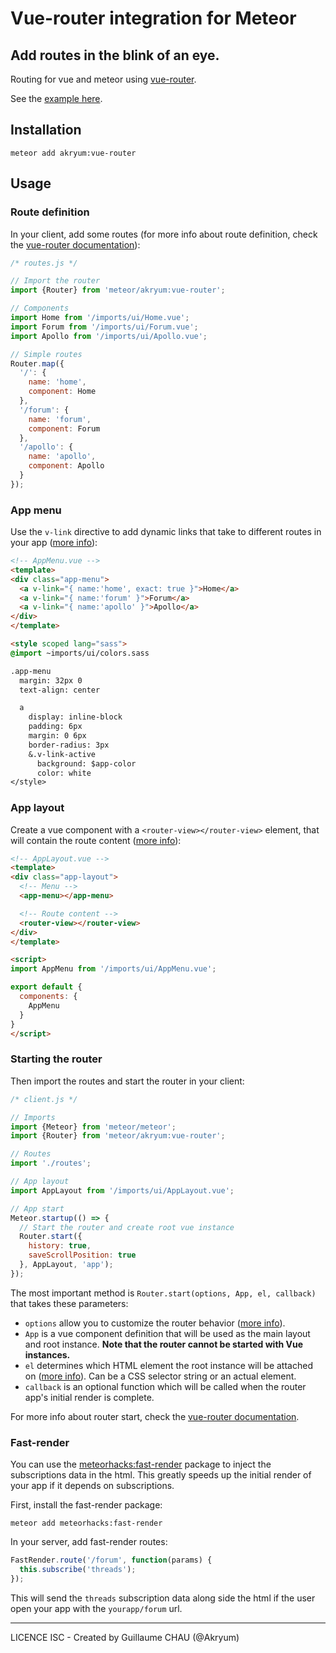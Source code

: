 # Vue-router integration for Meteor

## Add routes in the blink of an eye.
Routing for vue and meteor using [vue-router](https://github.com/vuejs/vue-router).

See the [example here](https://github.com/Akryum/meteor-vue-example-routing).

## Installation


    meteor add akryum:vue-router

## Usage

### Route definition

In your client, add some routes (for more info about route definition, check the [vue-router documentation](http://router.vuejs.org/en/nested.html)):

```javascript
/* routes.js */

// Import the router
import {Router} from 'meteor/akryum:vue-router';

// Components
import Home from '/imports/ui/Home.vue';
import Forum from '/imports/ui/Forum.vue';
import Apollo from '/imports/ui/Apollo.vue';

// Simple routes
Router.map({
  '/': {
    name: 'home',
    component: Home
  },
  '/forum': {
    name: 'forum',
    component: Forum
  },
  '/apollo': {
    name: 'apollo',
    component: Apollo
  }
});
```

### App menu

Use the `v-link` directive to add dynamic links that take to different routes in your app ([more info](http://router.vuejs.org/en/link.html)):

```html
<!-- AppMenu.vue -->
<template>
<div class="app-menu">
  <a v-link="{ name:'home', exact: true }">Home</a>
  <a v-link="{ name:'forum' }">Forum</a>
  <a v-link="{ name:'apollo' }">Apollo</a>
</div>
</template>

<style scoped lang="sass">
@import ~imports/ui/colors.sass

.app-menu
  margin: 32px 0
  text-align: center

  a
    display: inline-block
    padding: 6px
    margin: 0 6px
    border-radius: 3px
    &.v-link-active
      background: $app-color
      color: white
</style>
```

### App layout

Create a vue component with a `<router-view></router-view>` element, that will contain the route content ([more info](http://router.vuejs.org/en/view.html)):

```html
<!-- AppLayout.vue -->
<template>
<div class="app-layout">
  <!-- Menu -->
  <app-menu></app-menu>

  <!-- Route content -->
  <router-view></router-view>
</div>
</template>

<script>
import AppMenu from '/imports/ui/AppMenu.vue';

export default {
  components: {
    AppMenu
  }
}
</script>
```

### Starting the router

Then import the routes and start the router in your client:

```javascript
/* client.js */

// Imports
import {Meteor} from 'meteor/meteor';
import {Router} from 'meteor/akryum:vue-router';

// Routes
import './routes';

// App layout
import AppLayout from '/imports/ui/AppLayout.vue';

// App start
Meteor.startup(() => {
  // Start the router and create root vue instance
  Router.start({
    history: true,
    saveScrollPosition: true
  }, AppLayout, 'app');
});
```

The most important method is `Router.start(options, App, el, callback)` that takes these parameters:

 - `options` allow you to customize the router behavior ([more info](http://router.vuejs.org/en/options.html)).
 - `App` is a vue component definition that will be used as the main layout and root instance. **Note that the router cannot be started with Vue instances.**
 - `el` determines which HTML element the root instance will be attached on ([more info](https://vuejs.org/api/#el)). Can be a CSS selector string or an actual element.
 - `callback` is an optional function which will be called when the router app's initial render is complete.

For more info about router start, check the [vue-router documentation](http://router.vuejs.org/en/api/start.html).

### Fast-render

You can use the [meteorhacks:fast-render](https://github.com/kadirahq/fast-render) package to inject the subscriptions data in the html. This greatly speeds up the initial render of your app if it depends on subscriptions.

First, install the fast-render package:

    meteor add meteorhacks:fast-render

In your server, add fast-render routes:

```javascript
FastRender.route('/forum', function(params) {
  this.subscribe('threads');
});
```

This will send the `threads` subscription data along side the html if the user open your app with the `yourapp/forum` url.

---

LICENCE ISC - Created by Guillaume CHAU (@Akryum)
